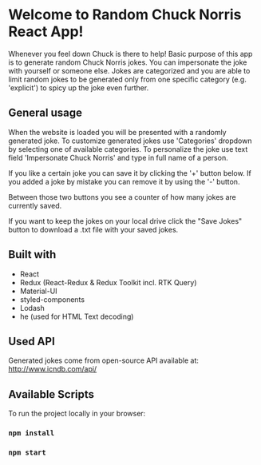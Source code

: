# Welcome to Random Chuck Norris React App!

Whenever you feel down Chuck is there to help!
Basic purpose of this app is to generate random Chuck Norris jokes.
You can impersonate the joke with yourself or someone else.
Jokes are categorized and you are able to limit random jokes to be generated only from one specific category (e.g. 'explicit') to spicy up the joke even further.


## General usage

When the website is loaded you will be presented with a randomly generated joke.
To customize generated jokes use 'Categories' dropdown by selecting one of available categories. To personalize the joke use text field 'Impersonate Chuck Norris' and type in full name of a person.

If you like a certain joke you can save it by clicking the '+' button below.
If you added a joke by mistake you can remove it by using the '-' button.

Between those two buttons you see a counter of how many jokes are currently saved.

If you want to keep the jokes on your local drive click the "Save Jokes" button to download a .txt file with your saved jokes.

## Built with

* []() React
* []() Redux (React-Redux & Redux Toolkit incl. RTK Query)
* []() Material-UI
* []() styled-components
* []() Lodash
* []() he (used for HTML Text decoding)


## Used API

Generated jokes come from open-source API available at:
http://www.icndb.com/api/

## Available Scripts

To run the project locally in your browser:

### `npm install`
### `npm start`